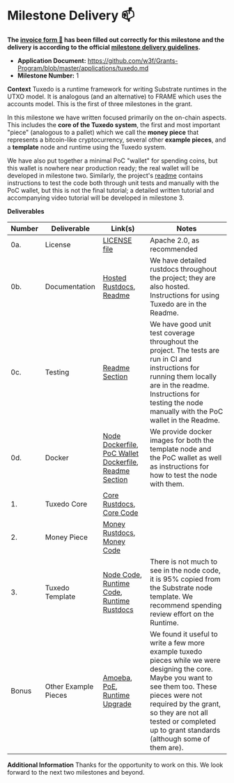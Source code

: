# Milestone Delivery :mailbox:

**The [invoice form :pencil:](https://docs.google.com/forms/d/e/1FAIpQLSfmNYaoCgrxyhzgoKQ0ynQvnNRoTmgApz9NrMp-hd8mhIiO0A/viewform) has been filled out correctly for this milestone and the delivery is according to the official [milestone delivery guidelines](https://github.com/w3f/Grants-Program/blob/master/docs/Support%20Docs/milestone-deliverables-guidelines.md).**  

* **Application Document:** https://github.com/w3f/Grants-Program/blob/master/applications/tuxedo.md
* **Milestone Number:** 1

**Context**
Tuxedo is a runtime framework for writing Substrate runtimes in the UTXO model. It is analogous (and an alternative) to FRAME which uses the accounts model. This is the first of three milestones in the grant.

In this milestone we have written focused primarily on the on-chain aspects. This includes the **core of the Tuxedo system**, the first and most important "piece" (analogous to a pallet) which we call the **money piece** that represents a bitcoin-like cryptocurrency, several other **example pieces**, and a **template** node and runtime using the Tuxedo system.

We have also put together a minimal PoC "wallet" for spending coins, but this wallet is nowhere near production ready; the real wallet will be developed in milestone two. Similarly, the project's [readme](https://github.com/Off-Narrative-Labs/Tuxedo/#readme) contains instructions to test the code both through unit tests and manually with the PoC wallet, but this is not the final tutorial; a detailed written tutorial and accompanying video tutorial will be developed in milestone 3.

**Deliverables**

| Number | Deliverable | Link(s)       | Notes |
| ------ | ----------- | ------------- |------------- |
| 0a.    | License     | [LICENSE file](https://github.com/Off-Narrative-Labs/Tuxedo/blob/main/LICENSE) | Apache 2.0, as recommended | 
| 0b.    | Documentation | [Hosted Rustdocs](https://off-narrative-labs.github.io/Tuxedo), [Readme](https://github.com/Off-Narrative-Labs/Tuxedo/tree/main#readme) | We have detailed rustdocs throughout the project; they are also hosted. Instructions for using Tuxedo are in the Readme. | 
| 0c.    | Testing     | [Readme Section](TODO) | We have good unit test coverage throughout the project. The tests are run in CI and instructions for running them locally are in the readme. Instructions for testing the node manually with the PoC wallet in the Readme. |
| 0d.    | Docker      | [Node Dockerfile](https://github.com/Off-Narrative-Labs/Tuxedo/blob/main/Dockerfile), [PoC Wallet Dockerfile](TODO), [Readme Section](TODO) | We provide docker images for both the template node and the PoC wallet as well as instructions for how to test the node with them. |
| 1.     | Tuxedo Core | [Core Rustdocs](https://off-narrative-labs.github.io/Tuxedo/tuxedo_core/index.html), [Core Code](https://github.com/Off-Narrative-Labs/Tuxedo/tree/main/tuxedo-core) | |
| 2.     | Money Piece | [Money Rustdocs](TODO), [Money Code](https://github.com/Off-Narrative-Labs/Tuxedo/blob/main/frameless-runtime/src/money.rs) | |
| 3.     | Tuxedo Template | [Node Code](https://github.com/Off-Narrative-Labs/Tuxedo/tree/main/node), [Runtime Code](https://github.com/Off-Narrative-Labs/Tuxedo/tree/main/frameless-runtime), [Runtime Rustdocs](https://off-narrative-labs.github.io/Tuxedo/frameless_runtime/index.html) | There is not much to see in the node code, it is 95% copied from the Substrate node template. We recommend spending review effort on the Runtime. |
| Bonus  | Other Example Pieces | [Amoeba](https://github.com/Off-Narrative-Labs/Tuxedo/blob/main/frameless-runtime/src/amoeba.rs), [PoE](https://github.com/Off-Narrative-Labs/Tuxedo/blob/main/frameless-runtime/src/poe.rs), [Runtime Upgrade](https://github.com/Off-Narrative-Labs/Tuxedo/blob/main/frameless-runtime/src/runtime_upgrade.rs) | We found it useful to write a few more example tuxedo pieces while we were designing the core. Maybe you want to see them too. These pieces were not required by the grant, so they are not all tested or completed up to grant standards (although some of them are). |

**Additional Information**
Thanks for the opportunity to work on this. We look forward to the next two milestones and beyond.
